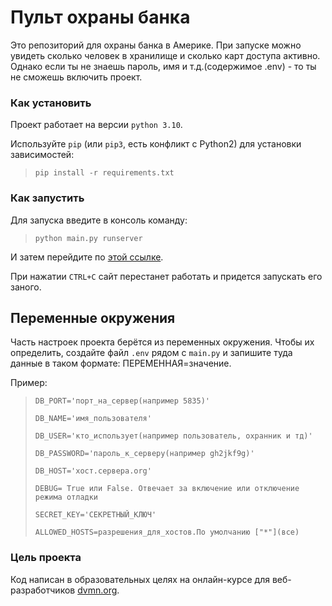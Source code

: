 # Пульт охраны банка
Это репозиторий для охраны банка в Америке. При запуске можно увидеть сколько человек в хранилище и сколько карт доступа активно. Однако если ты не знаешь пароль, имя и т.д.(содержимое .env) - то ты не сможешь включить проект.

### Как установить
Проект работает на версии `python 3.10`.

Используйте `pip` (или `pip3`, есть конфликт с Python2) для установки зависимостей:

>```
>pip install -r requirements.txt
>```

### Как запустить
Для запуска введите в консоль команду:

>```
>python main.py runserver
>```

И затем перейдите по [этой ссылке](http://127.0.0.1:8000/storage_information).

При нажатии `CTRL+C` сайт перестанет работать и придется запускать его заного.

## Переменные окружения

Часть настроек проекта берётся из переменных окружения. Чтобы их определить, создайте файл `.env` рядом с `main.py` и запишите туда данные в таком формате: ПЕРЕМЕННАЯ=значение.

Пример:

>```
>DB_PORT='порт_на_сервер(например 5835)'
>
>DB_NAME='имя_пользователя'
>
>DB_USER='кто_использует(например пользователь, охранник и тд)'
>
>DB_PASSWORD='пароль_к_серверу(например gh2jkf9g)'
>
>DB_HOST='хост.сервера.org'
>
>DEBUG= True или False. Отвечает за включение или отключение режима отладки
>
>SECRET_KEY='СЕКРЕТНЫЙ_КЛЮЧ'
>
>ALLOWED_HOSTS=разрешения_для_хостов.По умолчанию ["*"](все)
>```

### Цель проекта
Код написан в образовательных целях на онлайн-курсе для веб-разработчиков [dvmn.org](https://dvmn.org/).
